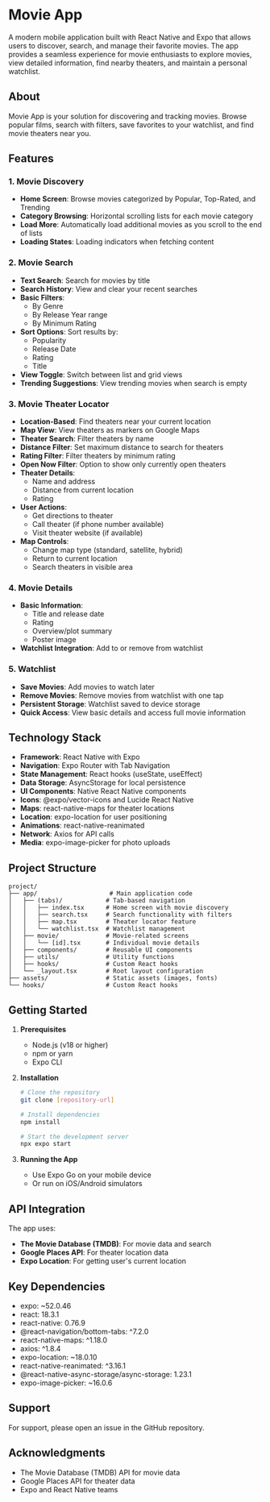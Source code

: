 # Movie App

A modern mobile application built with React Native and Expo that allows users to discover, search, and manage their favorite movies. The app provides a seamless experience for movie enthusiasts to explore movies, view detailed information, find nearby theaters, and maintain a personal watchlist.

## About
Movie App is your solution for discovering and tracking movies. Browse popular films, search with filters, save favorites to your watchlist, and find movie theaters near you.

## Features

### 1. Movie Discovery
- **Home Screen**: Browse movies categorized by Popular, Top-Rated, and Trending
- **Category Browsing**: Horizontal scrolling lists for each movie category
- **Load More**: Automatically load additional movies as you scroll to the end of lists
- **Loading States**: Loading indicators when fetching content

### 2. Movie Search
- **Text Search**: Search for movies by title
- **Search History**: View and clear your recent searches
- **Basic Filters**:
  - By Genre
  - By Release Year range
  - By Minimum Rating
- **Sort Options**: Sort results by:
  - Popularity
  - Release Date
  - Rating
  - Title
- **View Toggle**: Switch between list and grid views
- **Trending Suggestions**: View trending movies when search is empty

### 3. Movie Theater Locator
- **Location-Based**: Find theaters near your current location
- **Map View**: View theaters as markers on Google Maps
- **Theater Search**: Filter theaters by name
- **Distance Filter**: Set maximum distance to search for theaters
- **Rating Filter**: Filter theaters by minimum rating
- **Open Now Filter**: Option to show only currently open theaters
- **Theater Details**:
  - Name and address
  - Distance from current location
  - Rating
- **User Actions**:
  - Get directions to theater
  - Call theater (if phone number available)
  - Visit theater website (if available)
- **Map Controls**:
  - Change map type (standard, satellite, hybrid)
  - Return to current location
  - Search theaters in visible area

### 4. Movie Details
- **Basic Information**:
  - Title and release date
  - Rating
  - Overview/plot summary
  - Poster image
- **Watchlist Integration**: Add to or remove from watchlist

### 5. Watchlist
- **Save Movies**: Add movies to watch later
- **Remove Movies**: Remove movies from watchlist with one tap
- **Persistent Storage**: Watchlist saved to device storage
- **Quick Access**: View basic details and access full movie information

## Technology Stack

- **Framework**: React Native with Expo
- **Navigation**: Expo Router with Tab Navigation
- **State Management**: React hooks (useState, useEffect)
- **Data Storage**: AsyncStorage for local persistence
- **UI Components**: Native React Native components
- **Icons**: @expo/vector-icons and Lucide React Native
- **Maps**: react-native-maps for theater locations
- **Location**: expo-location for user positioning
- **Animations**: react-native-reanimated
- **Network**: Axios for API calls
- **Media**: expo-image-picker for photo uploads

## Project Structure

```
project/
├── app/                    # Main application code
│   ├── (tabs)/            # Tab-based navigation
│   │   ├── index.tsx      # Home screen with movie discovery
│   │   ├── search.tsx     # Search functionality with filters
│   │   ├── map.tsx        # Theater locator feature
│   │   └── watchlist.tsx  # Watchlist management
│   ├── movie/             # Movie-related screens
│   │   └── [id].tsx       # Individual movie details
│   ├── components/        # Reusable UI components
│   ├── utils/             # Utility functions
│   ├── hooks/             # Custom React hooks
│   └── _layout.tsx        # Root layout configuration
├── assets/                # Static assets (images, fonts)
└── hooks/                 # Custom React hooks
```

## Getting Started

1. **Prerequisites**
   - Node.js (v18 or higher)
   - npm or yarn
   - Expo CLI

2. **Installation**
   ```bash
   # Clone the repository
   git clone [repository-url]

   # Install dependencies
   npm install

   # Start the development server
   npx expo start
   ```

3. **Running the App**
   - Use Expo Go on your mobile device
   - Or run on iOS/Android simulators

## API Integration

The app uses:
- **The Movie Database (TMDB)**: For movie data and search
- **Google Places API**: For theater location data
- **Expo Location**: For getting user's current location

## Key Dependencies

- expo: ~52.0.46
- react: 18.3.1
- react-native: 0.76.9
- @react-navigation/bottom-tabs: ^7.2.0
- react-native-maps: ^1.18.0
- axios: ^1.8.4
- expo-location: ~18.0.10
- react-native-reanimated: ^3.16.1
- @react-native-async-storage/async-storage: 1.23.1
- expo-image-picker: ~16.0.6

## Support

For support, please open an issue in the GitHub repository.

## Acknowledgments

- The Movie Database (TMDB) API for movie data
- Google Places API for theater data
- Expo and React Native teams 
